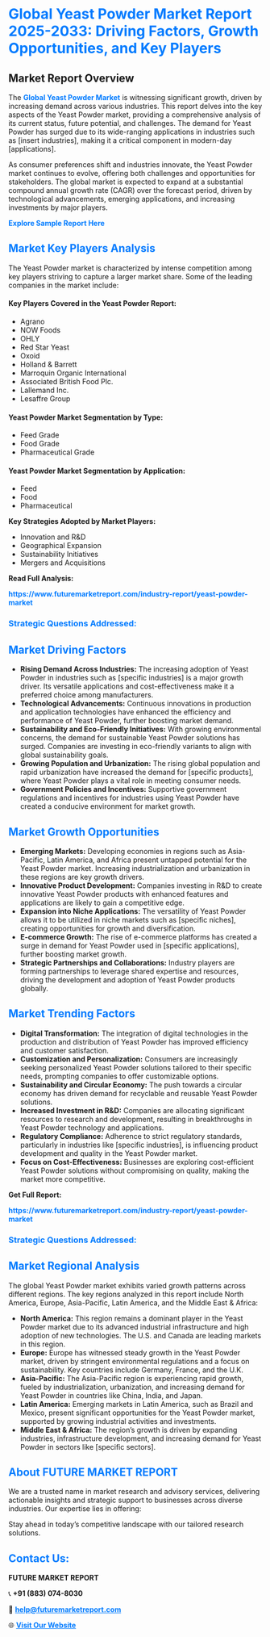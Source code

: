 <h1 style="color: #007BFF;">Global Yeast Powder Market Report 2025-2033: Driving Factors, Growth Opportunities, and Key Players</h1>

<section id="overview">
<h2>Market Report Overview</h2>
<p>The <a href="https://www.futuremarketreport.com/industry-report/yeast-powder-market" style="color: #007BFF; text-decoration: none;"><strong>Global Yeast Powder Market</strong></a> is witnessing significant growth, driven by increasing demand across various industries. This report delves into the key aspects of the Yeast Powder market, providing a comprehensive analysis of its current status, future potential, and challenges. The demand for Yeast Powder has surged due to its wide-ranging applications in industries such as [insert industries], making it a critical component in modern-day [applications].</p>
<p>As consumer preferences shift and industries innovate, the Yeast Powder market continues to evolve, offering both challenges and opportunities for stakeholders. The global market is expected to expand at a substantial compound annual growth rate (CAGR) over the forecast period, driven by technological advancements, emerging applications, and increasing investments by major players.</p>
</section>

<section id="overview">
<p><a href="https://www.futuremarketreport.com/request-sample/reportId=60217" style="color: #007BFF; text-decoration: none;"><strong>Explore Sample Report Here</strong></a></p>
</section>

<section id="key-players">
<h2 style="color: #007BFF;">Market Key Players Analysis</h2>
<p>The Yeast Powder market is characterized by intense competition among key players striving to capture a larger market share. Some of the leading companies in the market include:</p>
<h4>Key Players Covered in the Yeast Powder Report:</h4>
<ul><li>Agrano</li><li>NOW Foods</li><li>OHLY</li><li>Red Star Yeast</li><li>Oxoid</li><li>Holland &amp; Barrett</li><li>Marroquin Organic International</li><li>Associated British Food Plc.</li><li>Lallemand Inc.</li><li>Lesaffre Group</li></ul>
<h4>Yeast Powder Market Segmentation by Type:</h4>
<ul><li>Feed Grade</li><li>Food Grade</li><li>Pharmaceutical Grade</li></ul>

<h4>Yeast Powder Market Segmentation by Application:</h4>
<ul><li>Feed</li><li>Food</li><li>Pharmaceutical</li></ul>
<p><strong>Key Strategies Adopted by Market Players:</strong></p>
<ul>
<li>Innovation and R&D</li>
<li>Geographical Expansion</li>
<li>Sustainability Initiatives</li>
<li>Mergers and Acquisitions</li>
</ul>
</section>

<section>
<p><strong>Read Full Analysis: </strong></p><a href="https://www.futuremarketreport.com/industry-report/yeast-powder-market" style="color: #007BFF; text-decoration: none;"><strong>https://www.futuremarketreport.com/industry-report/yeast-powder-market</strong></a>
<h3 style="color: #007BFF;">Strategic Questions Addressed:</h3>
</section>

<section id="driving-factors">
<h2 style="color: #007BFF;">Market Driving Factors</h2>
<ul>
<li><strong>Rising Demand Across Industries:</strong> The increasing adoption of Yeast Powder in industries such as [specific industries] is a major growth driver. Its versatile applications and cost-effectiveness make it a preferred choice among manufacturers.</li>
<li><strong>Technological Advancements:</strong> Continuous innovations in production and application technologies have enhanced the efficiency and performance of Yeast Powder, further boosting market demand.</li>
<li><strong>Sustainability and Eco-Friendly Initiatives:</strong> With growing environmental concerns, the demand for sustainable Yeast Powder solutions has surged. Companies are investing in eco-friendly variants to align with global sustainability goals.</li>
<li><strong>Growing Population and Urbanization:</strong> The rising global population and rapid urbanization have increased the demand for [specific products], where Yeast Powder plays a vital role in meeting consumer needs.</li>
<li><strong>Government Policies and Incentives:</strong> Supportive government regulations and incentives for industries using Yeast Powder have created a conducive environment for market growth.</li>
</ul>
</section>

<section id="growth-opportunities">
<h2 style="color: #007BFF;">Market Growth Opportunities</h2>
<ul>
<li><strong>Emerging Markets:</strong> Developing economies in regions such as Asia-Pacific, Latin America, and Africa present untapped potential for the Yeast Powder market. Increasing industrialization and urbanization in these regions are key growth drivers.</li>
<li><strong>Innovative Product Development:</strong> Companies investing in R&D to create innovative Yeast Powder products with enhanced features and applications are likely to gain a competitive edge.</li>
<li><strong>Expansion into Niche Applications:</strong> The versatility of Yeast Powder allows it to be utilized in niche markets such as [specific niches], creating opportunities for growth and diversification.</li>
<li><strong>E-commerce Growth:</strong> The rise of e-commerce platforms has created a surge in demand for Yeast Powder used in [specific applications], further boosting market growth.</li>
<li><strong>Strategic Partnerships and Collaborations:</strong> Industry players are forming partnerships to leverage shared expertise and resources, driving the development and adoption of Yeast Powder products globally.</li>
</ul>
</section>

<section id="trending-factors">
<h2 style="color: #007BFF;">Market Trending Factors</h2>
<ul>
<li><strong>Digital Transformation:</strong> The integration of digital technologies in the production and distribution of Yeast Powder has improved efficiency and customer satisfaction.</li>
<li><strong>Customization and Personalization:</strong> Consumers are increasingly seeking personalized Yeast Powder solutions tailored to their specific needs, prompting companies to offer customizable options.</li>
<li><strong>Sustainability and Circular Economy:</strong> The push towards a circular economy has driven demand for recyclable and reusable Yeast Powder solutions.</li>
<li><strong>Increased Investment in R&D:</strong> Companies are allocating significant resources to research and development, resulting in breakthroughs in Yeast Powder technology and applications.</li>
<li><strong>Regulatory Compliance:</strong> Adherence to strict regulatory standards, particularly in industries like [specific industries], is influencing product development and quality in the Yeast Powder market.</li>
<li><strong>Focus on Cost-Effectiveness:</strong> Businesses are exploring cost-efficient Yeast Powder solutions without compromising on quality, making the market more competitive.</li>
</ul>
</section>

<section>
<p><strong>Get Full Report: </strong></p><a href="https://www.futuremarketreport.com/industry-report/yeast-powder-market" style="color: #007BFF; text-decoration: none;"><strong>https://www.futuremarketreport.com/industry-report/yeast-powder-market</strong></a>
<h3 style="color: #007BFF;">Strategic Questions Addressed:</h3>
</section>


<section id="regional-analysis">
<h2 style="color: #007BFF;">Market Regional Analysis</h2>
<p>The global Yeast Powder market exhibits varied growth patterns across different regions. The key regions analyzed in this report include North America, Europe, Asia-Pacific, Latin America, and the Middle East & Africa:</p>
<ul>
<li><strong>North America:</strong> This region remains a dominant player in the Yeast Powder market due to its advanced industrial infrastructure and high adoption of new technologies. The U.S. and Canada are leading markets in this region.</li>
<li><strong>Europe:</strong> Europe has witnessed steady growth in the Yeast Powder market, driven by stringent environmental regulations and a focus on sustainability. Key countries include Germany, France, and the U.K.</li>
<li><strong>Asia-Pacific:</strong> The Asia-Pacific region is experiencing rapid growth, fueled by industrialization, urbanization, and increasing demand for Yeast Powder in countries like China, India, and Japan.</li>
<li><strong>Latin America:</strong> Emerging markets in Latin America, such as Brazil and Mexico, present significant opportunities for the Yeast Powder market, supported by growing industrial activities and investments.</li>
<li><strong>Middle East & Africa:</strong> The region’s growth is driven by expanding industries, infrastructure development, and increasing demand for Yeast Powder in sectors like [specific sectors].</li>
</ul>
</section>

<footer>
<h2 style="color: #007BFF;">About FUTURE MARKET REPORT</h2>
<p>We are a trusted name in market research and advisory services, delivering actionable insights and strategic support to businesses across diverse industries. Our expertise lies in offering:</p>

<p>Stay ahead in today’s competitive landscape with our tailored research solutions.</p>

<h2 style="color: #007BFF;">Contact Us:</h2>
<p><strong>FUTURE MARKET REPORT</strong></p>
<p>📞 <strong>+91 (883) 074-8030</strong></p>
<p>📧 <strong><a href="mailto:help@futuremarketreport.com" style="color: #007BFF;">help@futuremarketreport.com</a></strong></p>
<p>🌐 <strong><a href="https://www.futuremarketreport.com/" style="color: #007BFF;">Visit Our Website</a></strong></p>
</footer>